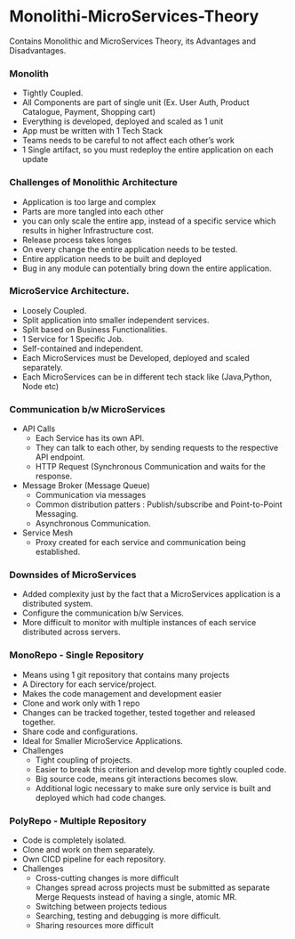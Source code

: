 # Monolithi-MicroServices-Theory
Contains Monolithic and MicroServices Theory, its Advantages and Disadvantages.

### Monolith

- Tightly Coupled.
- All Components are part of single unit (Ex. User Auth, Product Catalogue, Payment, Shopping cart)
- Everything is developed, deployed and scaled as 1 unit
- App must be written with 1 Tech Stack
- Teams needs to be careful to not affect each other’s work
- 1 Single artifact, so you must redeploy the entire application on each update

### Challenges of Monolithic Architecture

- Application is too large and complex
- Parts are more tangled into each other
- you can only scale the entire app, instead of a specific service which results in higher Infrastructure cost.
- Release process takes longes
- On every change the entire application needs to be tested.
- Entire application needs to be built and deployed
- Bug in any module can potentially bring down the entire application.

### MicroService Architecture.

- Loosely Coupled.
- Split application into smaller independent services.
- Split based on Business Functionalities.
- 1 Service for 1 Specific Job.
- Self-contained and independent.
- Each MicroServices must be Developed, deployed and scaled separately.
- Each MicroServices can be in different tech stack like (Java,Python, Node etc)

### Communication b/w MicroServices

- API Calls
    - Each Service has its own API.
    - They can talk to each other, by sending requests to the respective API endpoint.
    - HTTP Request (Synchronous Communication and waits for the response.
- Message Broker (Message Queue)
    - Communication via messages
    - Common distribution patters : Publish/subscribe and Point-to-Point Messaging.
    - Asynchronous Communication.
- Service Mesh
    - Proxy created for each service and communication being established.

### Downsides of MicroServices

- Added complexity just by the fact that a MicroServices application is a distributed system.
- Configure the communication b/w Services.
- More difficult to monitor with multiple instances of each service distributed across servers.

### MonoRepo - Single Repository

- Means using 1 git repository that contains many projects
- A Directory for each service/project.
- Makes the code management and development easier
- Clone and work only with 1 repo
- Changes can be tracked together, tested together and released together.
- Share code and configurations.
- Ideal for Smaller MicroService Applications.
- Challenges
    - Tight coupling of projects.
    - Easier to break this criterion and develop more tightly coupled code.
    - Big source code, means git interactions becomes slow.
    - Additional logic necessary to make sure only service is built and deployed which had code changes.

### PolyRepo - Multiple Repository

- Code is completely isolated.
- Clone and work on them separately.
- Own CICD pipeline for each repository.
- Challenges
    - Cross-cutting changes is more difficult
    - Changes spread across projects must be submitted as separate Merge Requests instead of having a single, atomic MR.
    - Switching between projects tedious
    - Searching, testing and debugging is more difficult.
    - Sharing resources more difficult